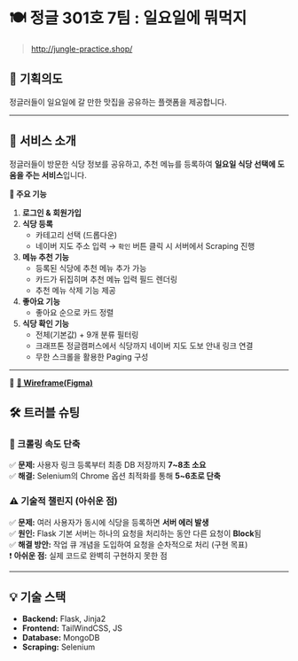 # 🍽️ 정글 301호 7팀 : 일요일에 뭐먹지

> http://jungle-practice.shop/

## 🎯 기획의도

정글러들이 일요일에 갈 만한 맛집을 공유하는 플랫폼을 제공합니다.

---

## 🏡 서비스 소개

정글러들이 방문한 식당 정보를 공유하고, 추천 메뉴를 등록하여 **일요일 식당 선택에 도움을 주는 서비스**입니다.

**🔹 주요 기능**

1. **로그인 & 회원가입**
2. **식당 등록**
   - 카테고리 선택 (드롭다운)
   - 네이버 지도 주소 입력 → `확인` 버튼 클릭 시 서버에서 Scraping 진행
3. **메뉴 추천 기능**
   - 등록된 식당에 추천 메뉴 추가 가능
   - 카드가 뒤집히며 추천 메뉴 입력 필드 렌더링
   - 추천 메뉴 삭제 기능 제공
4. **좋아요 기능**
   - 좋아요 순으로 카드 정렬
5. **식당 확인 기능**
   - 전체(기본값) + 9개 분류 필터링
   - 크래프톤 정글캠퍼스에서 식당까지 네이버 지도 도보 안내 링크 연결
   - 무한 스크롤을 활용한 Paging 구성

---

🔗 [**📌 Wireframe(Figma)**](https://www.figma.com/design/eE0RR3hEKSbWuEHy9jPRDk/%EC%A0%95%EA%B8%800%EC%A3%BC%EC%B0%A8_%EB%B0%9C%ED%91%9C%EC%9A%A9_%EC%99%80%EC%9D%B4%EC%96%B4%ED%94%84%EB%A0%88%EC%9E%84?node-id=0-1&t=m0bjqgmu8vP6MArQ-1)

## 🛠️ 트러블 슈팅

### 🚀 크롤링 속도 단축

✅ **문제:** 사용자 링크 등록부터 최종 DB 저장까지 **7~8초 소요**  
✅ **해결:** Selenium의 Chrome 옵션 최적화를 통해 **5~6초로 단축**

### ⚠️ 기술적 챌린지 (아쉬운 점)

✅ **문제:** 여러 사용자가 동시에 식당을 등록하면 **서버 에러 발생**  
✅ **원인:** Flask 기본 서버는 하나의 요청을 처리하는 동안 다른 요청이 **Block**됨  
✅ **해결 방안:** 작업 큐 개념을 도입하여 요청을 순차적으로 처리 (구현 목표)  
❗ **아쉬운 점:** 실제 코드로 완벽히 구현하지 못한 점

---

## 💡 기술 스택

- **Backend:** Flask, Jinja2
- **Frontend:** TailWindCSS, JS
- **Database:** MongoDB
- **Scraping:** Selenium
